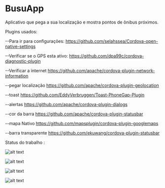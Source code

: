 # BusuApp

Aplicativo que pega a sua localização e mostra pontos de ônibus próximos.

Plugins usados:

--Para ir para configurações:
https://github.com/selahssea/Cordova-open-native-settings

--Verificar se o GPS esta ativo:
https://github.com/dpa99c/cordova-diagnostic-plugin

--Verificar a internet
https://github.com/apache/cordova-plugin-network-information

--pegar localização
https://github.com/apache/cordova-plugin-geolocation

--toast
https://github.com/EddyVerbruggen/Toast-PhoneGap-Plugin

--alertas
https://github.com/apache/cordova-plugin-dialogs

--cor da barra
https://github.com/apache/cordova-plugin-statusbar

--mapa Nativo
https://github.com/mapsplugin/cordova-plugin-googlemaps

--barra transparente
https://github.com/ekuwang/cordova-plugin-statusbar

Status do trabalho :

![alt text](https://scontent.fcaw2-1.fna.fbcdn.net/v/t34.0-12/22684953_1482346465182303_1359839730_n.png?oh=26c065c5ae778c8b95a3806f20207290&oe=59EC7E0C)

![alt text](https://scontent.fcaw2-1.fna.fbcdn.net/v/t34.0-12/22752292_1483069008443382_162248688_n.png?oh=5d46da15d8e6a56c4699b6a45a256d1c&oe=59ECC06C)

![alt text](https://scontent.fcaw2-1.fna.fbcdn.net/v/t34.0-12/22656673_1482347328515550_2142892323_n.png?oh=1b1764b16a44532f5cf0567d1ec23615&oe=59EB7192)

![alt text](https://scontent-gru2-2.xx.fbcdn.net/v/t34.0-12/22657324_1480767292006887_342472200_n.png?oh=30a762211b3786b008ff9fc69e54f11b&oe=59E98CAF)


